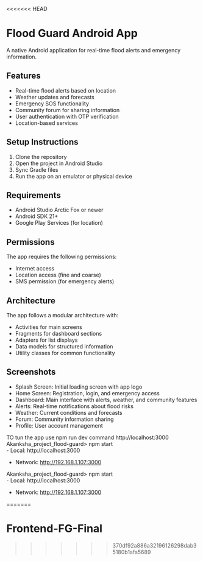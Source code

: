 <<<<<<< HEAD
# Flood Guard Android App

A native Android application for real-time flood alerts and emergency information.

## Features

- Real-time flood alerts based on location
- Weather updates and forecasts
- Emergency SOS functionality
- Community forum for sharing information
- User authentication with OTP verification
- Location-based services

## Setup Instructions

1. Clone the repository
2. Open the project in Android Studio
3. Sync Gradle files
4. Run the app on an emulator or physical device

## Requirements

- Android Studio Arctic Fox or newer
- Android SDK 21+
- Google Play Services (for location)

## Permissions

The app requires the following permissions:
- Internet access
- Location access (fine and coarse)
- SMS permission (for emergency alerts)

## Architecture

The app follows a modular architecture with:
- Activities for main screens
- Fragments for dashboard sections
- Adapters for list displays
- Data models for structured information
- Utility classes for common functionality

## Screenshots

- Splash Screen: Initial loading screen with app logo
- Home Screen: Registration, login, and emergency access
- Dashboard: Main interface with alerts, weather, and community features
- Alerts: Real-time notifications about flood risks
- Weather: Current conditions and forecasts
- Forum: Community information sharing
- Profile: User account management
 


TO tun the app use 
npm run dev command
http://localhost:3000  Akanksha_project_flood-guard>
    npm start  
    - Local:        http://localhost:3000
   - Network:      http://192.168.1.107:3000

   Akanksha_project_flood-guard>
    npm start  
    - Local:        http://localhost:3000
   - Network:      http://192.168.1.107:3000

   
=======
# Frontend-FG-Final
>>>>>>> 370df92a886a32196126298dab35180b1afa5689
